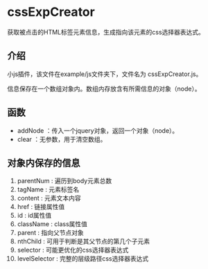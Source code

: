 # cssExpCreator

获取被点击的HTML标签元素信息，生成指向该元素的css选择器表达式。

## 介绍

小js插件，该文件在example/js文件夹下，文件名为 cssExpCreator.js。

信息保存在一个数组对象内。数组内存放含有所需信息的对象（node）。

## 函数

* addNode ：传入一个jquery对象，返回一个对象（node）。
* clear ：无参数，用于清空数组。

## 对象内保存的信息

1. parentNum : 遍历到body元素总数
1. tagName : 元素标签名
1. content : 元素文本内容
1. href : 链接属性值
1. id : id属性值
1. className : class属性值
1. parent : 指向父节点对象
1. nthChild : 可用于判断是其父节点的第几个子元素
1. selector : 可能更优化的css选择器表达式
1. levelSelector : 完整的层级路径css选择器表达式
